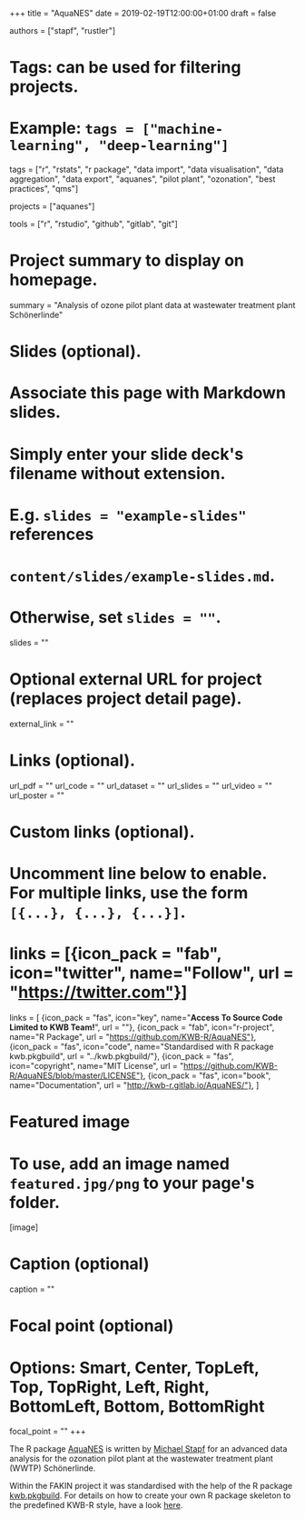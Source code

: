 +++
title = "AquaNES"
date = 2019-02-19T12:00:00+01:00
draft = false


authors = ["stapf", "rustler"]

# Tags: can be used for filtering projects.
# Example: `tags = ["machine-learning", "deep-learning"]`
tags = ["r", "rstats", "r package", "data import", "data visualisation", "data aggregation", "data export", "aquanes", "pilot plant", "ozonation", "best practices", "qms"]

projects = ["aquanes"]

tools = ["r", "rstudio", "github", "gitlab", "git"]

# Project summary to display on homepage.
summary = "Analysis of ozone pilot plant data at wastewater treatment plant Schönerlinde"

# Slides (optional).
#   Associate this page with Markdown slides.
#   Simply enter your slide deck's filename without extension.
#   E.g. `slides = "example-slides"` references 
#   `content/slides/example-slides.md`.
#   Otherwise, set `slides = ""`.
slides = ""

# Optional external URL for project (replaces project detail page).
external_link = ""

# Links (optional).
url_pdf = ""
url_code = ""
url_dataset = ""
url_slides = ""
url_video = ""
url_poster = ""

# Custom links (optional).
#   Uncomment line below to enable. For multiple links, use the form `[{...}, {...}, {...}]`.
# links = [{icon_pack = "fab", icon="twitter", name="Follow", url = "https://twitter.com"}]
links = [
{icon_pack = "fas", icon="key", name="**Access To Source Code Limited to KWB Team!**", url = ""},
{icon_pack = "fab", icon="r-project", name="R Package", url = "https://github.com/KWB-R/AquaNES"},
{icon_pack = "fas", icon="code", name="Standardised with R package kwb.pkgbuild", url = "../kwb.pkgbuild/"},
{icon_pack = "fas", icon="copyright", name="MIT License", url = "https://github.com/KWB-R/AquaNES/blob/master/LICENSE"},
{icon_pack = "fas", icon="book", name="Documentation", url = "http://kwb-r.gitlab.io/AquaNES/"},
]

# Featured image
# To use, add an image named `featured.jpg/png` to your page's folder. 
[image]
  # Caption (optional)
  caption = ""

  # Focal point (optional)
  # Options: Smart, Center, TopLeft, Top, TopRight, Left, Right, BottomLeft, Bottom, BottomRight
  focal_point = ""
+++

The R package [AquaNES](https://github.com/KWB-R/AquaNES) is written by [Michael Stapf](../../authors/stapf/) for an advanced data analysis for the ozonation pilot plant 
at the wastewater treatment plant (WWTP) Schönerlinde.

Within the FAKIN project it was standardised with the help of the R package
[kwb.pkgbuild](../kwb.pkgbuild/). For details on how to create your own R 
package skeleton to the predefined KWB-R style, have a look [here](../kwb.pkgbuild/).